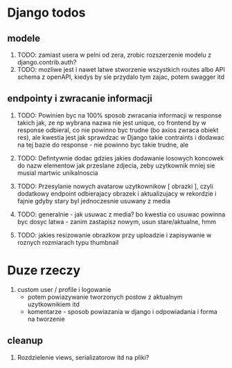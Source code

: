 # Django todos
## modele
1. TODO: zamiast usera w pelni od zera, zrobic rozszerzenie modelu z django.contrib.auth?
2. TODO: mozliwe jest i nawet latwe stworzenie wszystkich routes albo API schema z openAPI, kiedys by sie przydalo tym zajac, potem swagger itd

## endpointy i zwracanie informacji
1. TODO: Powinien byc na 100% sposob zwracania informacji w response takich jak, ze np wybrana nazwa nie jest unique, co frontend by w response odbieral, co nie powinno byc trudne (bo axios zwraca obiekt res), ale kwestia jest jak sprawdzac w Django takie contraints i dodawac na tej bazie do response - nie powinno byc takie trudne, ale

2. TODO: Defintywnie dodac gdzies jakies dodawanie losowych koncowek do nazw elementow jak przeslane zdjecia, zeby uzytkownik mniej sie musial martwic unikalnoscia

3. TODO: Przesylanie nowych avatarow uzytkownikow [ obrazki ], czyli dodatkowy endpoint odbierajacy obrazek i aktualizujacy w rekordzie i fajnie gdyby stary byl jednoczesnie usuwany z media

4. TODO: generalnie - jak usuwac z media?
bo kwestia co usuwac powinna byc dosyc latwa - zanim zastapisz nowym, usun stare/aktualne, hmm

5. TODO: jakies resizowanie obrazkow przy uploadzie i zapisywanie w roznych rozmiarach typu thumbnail

# Duze rzeczy
1. custom user / profile i logowanie
    - potem powiazywanie tworzonych postow z aktualnym uzytkownikiem itd
    - komentarze - sposob powiazania w django i odpowiadania i forma na tworzenie


## cleanup
1. Rozdzielenie views, serializatorow itd na pliki?